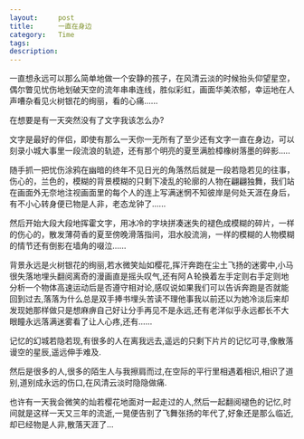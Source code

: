 ```yaml
---
layout:     post
title:      一直在身边 
category:   Time
tags: 
description: 
---
```


一直想永远可以那么简单地做一个安静的孩子，在风清云淡的时候抬头仰望星空，偶尔瞥见忧伤地划破天空的流年串串连线，胜似彩虹，画面华美浓郁，幸运地在人声嘈杂看见火树银花的绚丽，看的心痛......

在想要是有一天突然没有了文字我该怎么办?

文字是最好的伴侣，即使有那么一天你一无所有了至少还有文字一直在身边，可以刻录小城大事里一段流浪的轨迹，还有那个明亮的夏至满脸樟橡树落墨的碎影.....

随手抓一把忧伤涂鸦在幽暗的终年不见日光的角落然后就是一段若隐若见的往事，伤心的，兰色的，模糊的背景模糊的只剩下凌乱的轮廓的人物在翩翩独舞，我们站在画面外无奈地注视画面里的每个人的连上写满迷惘不知彼岸是何处天涯在身后，有不小心转身便已物是人非，老态龙钟了......

然后开始大段大段地挥霍文字，用冰冷的字块拼凑迷失的褪色成模糊的碎片，一样的伤心的，散发薄荷香的夏至傍晚滑落指间，泪水般流淌，一样的模糊的人物模糊的情节还有倒影在墙角的啜泣......

背景永远是火树银花的绚丽,若水微笑灿如樱花,挥汗奔跑在尘土飞扬的迷雾中,小马很失落地埋头翻阅离奇的漫画直是摇头叹气,还有阿Ａ轮换着左手定则右手定则地分析一个物体高速运动后是否遵守相对论,感叹说如果我们可以告诉奔跑是否就能回到过去,落落为什么总是双手捧书埋头苦读不理他事我以前还以为她冷淡后来却发现她那样做只是想麻痹自己好让分手再见不是永远,还有老洋似乎永远都长不大眼瞳永远落满迷雾看了让人心疼,还有......

记忆的幻城若隐若现,有很多的人在离我远去,遥远的只剩下片片的记忆可寻,像散落谩空的星辰,遥远伸手难及.

然后是很多的人,很多的陌生人与我擦肩而过,在空际的平行里相遇着相识,相识了道别,道别成永远的伤口,在风清云淡时隐隐做痛.

也许有一天我会微笑的灿若樱花地面对一起走过的人,然后一起翻阅褪色的记忆,时间就是这样一天又三年的流逝,一晃便告别了飞舞张扬的年代了,好象还是那么临近,却已经物是人非,散落天涯了...